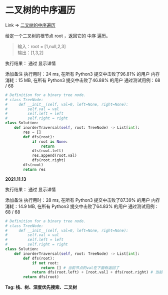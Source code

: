 # 二叉树的中序遍历 

Link => [ 二叉树的中序遍历](https://leetcode-cn.com/problems/binary-tree-inorder-traversal/)

给定一个二叉树的根节点 root ，返回它的 中序 遍历。

>输入：root = [1,null,2,3]<br />
>输出：[1,3,2]<br />

执行结果：
通过
显示详情

添加备注
执行用时：24 ms, 在所有 Python3 提交中击败了96.81% 的用户
内存消耗：15 MB, 在所有 Python3 提交中击败了46.88% 的用户
通过测试用例：68 / 68

```python
# Definition for a binary tree node.
# class TreeNode:
#     def __init__(self, val=0, left=None, right=None):
#         self.val = val
#         self.left = left
#         self.right = right
class Solution:
    def inorderTraversal(self, root: TreeNode) -> List[int]:
        res = []
        def dfs(root):
            if root is None:
                return
            dfs(root.left)
            res.append(root.val)
            dfs(root.right)
        dfs(root)
        return res
```

**2021.11.13**

执行结果：
通过
显示详情

添加备注
执行用时：28 ms, 在所有 Python3 提交中击败了87.39% 的用户
内存消耗：14.9 MB, 在所有 Python3 提交中击败了64.83% 的用户
通过测试用例：68 / 68
```python
# Definition for a binary tree node.
# class TreeNode:
#     def __init__(self, val=0, left=None, right=None):
#         self.val = val
#         self.left = left
#         self.right = right
class Solution:
    def inorderTraversal(self, root: TreeNode) -> List[int]:
        def dfs(root):
            if not root:
                return [] # 当前节点的val在下面有返回了
            return dfs(root.left) + [root.val] + dfs(root.right) # 当前节点在这里返回val
        return dfs(root)
```
**Tag: 栈、树、深度优先搜索、二叉树**
